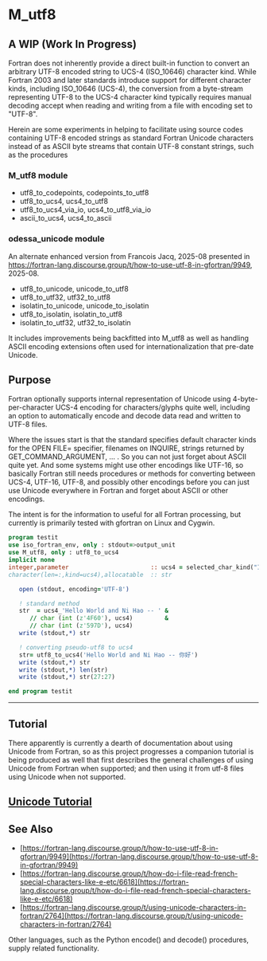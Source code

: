 # M_utf8

## A WIP (Work In Progress)

Fortran does not inherently provide a direct built-in function to
convert an arbitrary UTF-8 encoded string to UCS-4 (ISO_10646) character
kind. While Fortran 2003 and later standards introduce support for
different character kinds, including ISO_10646 (UCS-4), the conversion
from a byte-stream representing UTF-8 to the UCS-4 character kind typically
requires manual decoding accept when reading and writing from a file with
encoding set to "UTF-8".

Herein are some experiments in helping to facilitate using source codes
containing UTF-8 encoded strings as standard Fortran Unicode characters
instead of as ASCII byte streams that contain UTF-8 constant strings, such
as the procedures

### M_utf8 module
 + utf8_to_codepoints, codepoints_to_utf8
 + utf8_to_ucs4, ucs4_to_utf8
 + utf8_to_ucs4_via_io, ucs4_to_utf8_via_io
 + ascii_to_ucs4, ucs4_to_ascii

### odessa_unicode module
An alternate enhanced version from Francois Jacq, 2025-08
presented in https://fortran-lang.discourse.group/t/how-to-use-utf-8-in-gfortran/9949, 2025-08.

 + utf8_to_unicode, unicode_to_utf8
 + utf8_to_utf32, utf32_to_utf8
 + isolatin_to_unicode, unicode_to_isolatin
 + utf8_to_isolatin, isolatin_to_utf8
 + isolatin_to_utf32, utf32_to_isolatin

It includes improvements being backfitted into M_utf8 as well as
handling ASCII encoding extensions often used for internationalization
that pre-date Unicode.

## Purpose

Fortran optionally supports internal representation of Unicode using
4-byte-per-character UCS-4 encoding for characters/glyphs quite well,
including an option to automatically encode and decode data read and
written to UTF-8 files. 

Where the issues start is that the standard
specifies default character kinds for the OPEN FILE= specifier, filenames
on INQUIRE, strings returned by GET_COMMAND_ARGUMENT, ... . So you can
not just forget about ASCII quite yet.  And some systems might use other
encodings like UTF-16, so basically Fortran still needs procedures or
methods for converting between UCS-4, UTF-16, UTF-8, and possibly other
encodings before you can just use Unicode everywhere in Fortran and forget
about ASCII or other encodings.

The intent is for the information to useful for all Fortran processing, but currently
is primarily tested with gfortran on Linux and Cygwin.

```fortran
program testit
use iso_fortran_env, only : stdout=>output_unit
use M_utf8, only : utf8_to_ucs4
implicit none
integer,parameter                       :: ucs4 = selected_char_kind("ISO_10646")
character(len=:,kind=ucs4),allocatable  :: str

   open (stdout, encoding='UTF-8')

   ! standard method
   str  = ucs4_'Hello World and Ni Hao -- ' &
      // char (int (z'4F60'), ucs4)         &
      // char (int (z'597D'), ucs4)
   write (stdout,*) str

   ! converting pseudo-utf8 to ucs4
   str= utf8_to_ucs4('Hello World and Ni Hao -- 你好')
   write (stdout,*) str
   write (stdout,*) len(str)
   write (stdout,*) str(27:27)

end program testit
```
-------------------------------------------------------------
## Tutorial

There apparently is currently a dearth of documentation about using
Unicode from Fortran, so as this project progresses a companion tutorial
is being produced as well that first describes the general challenges of
using Unicode from Fortran when supported; and then using it from utf-8 files
using Unicode when not supported.

   [Unicode Tutorial](docs/lesson0.md)
-------------------------------------------------------------
## See Also

 + [https://fortran-lang.discourse.group/t/how-to-use-utf-8-in-gfortran/9949](https://fortran-lang.discourse.group/t/how-to-use-utf-8-in-gfortran/9949)
 + [https://fortran-lang.discourse.group/t/how-do-i-file-read-french-special-characters-like-e-etc/6618](https://fortran-lang.discourse.group/t/how-do-i-file-read-french-special-characters-like-e-etc/6618)
 + [https://fortran-lang.discourse.group/t/using-unicode-characters-in-fortran/2764](https://fortran-lang.discourse.group/t/using-unicode-characters-in-fortran/2764)
<!--
 + [UTF-8 Everywhere Manifesto](http://utf8everywhere.org/)
-->

 Other languages, such as the Python encode() and decode() procedures, supply related functionality.
